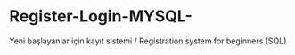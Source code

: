# Register-Login-MYSQL-
Yeni başlayanlar için kayıt sistemi / Registration system for beginners (SQL)
